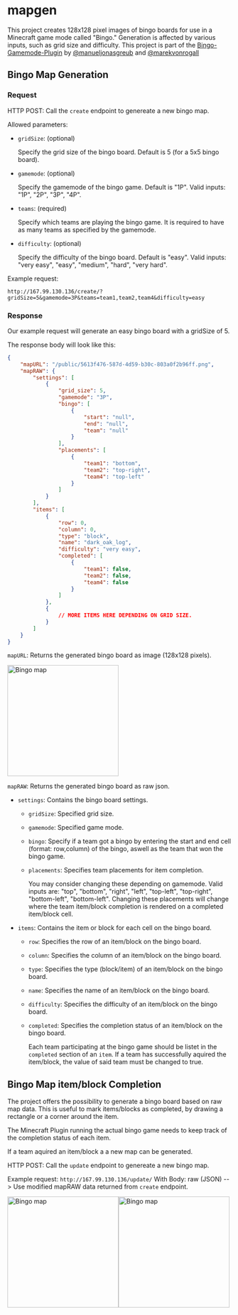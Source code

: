 # mapgen

This project creates 128x128 pixel images of bingo boards for use in a Minecraft game mode called "Bingo."
Generation is affected by various inputs, such as grid size and difficulty.
This project is part of the [Bingo-Gamemode-Plugin](https://github.com/manueljonasgreub/Bingo-Gamemode-Plugin) by [@manueljonasgreub](https://www.github.com/manueljonasgreub) and [@marekvonrogall](https://www.github.com/marekvonrogall)

## Bingo Map Generation

### Request

HTTP POST: Call the `create` endpoint to genereate a new bingo map.

Allowed parameters:
- `gridSize`: (optional)

  Specify the grid size of the bingo board. Default is 5 (for a 5x5 bingo board).

- `gamemode`: (optional)

  Specify the gamemode of the bingo game. Default is "1P". Valid inputs: "1P", "2P", "3P", "4P".

- `teams`: (required)

  Specify which teams are playing the bingo game. It is required to have as many teams as specified by the gamemode.

- `difficulty`: (optional)

  Specify the difficulty of the bingo board. Default is "easy". Valid inputs: "very easy", "easy", "medium", "hard", "very hard".

Example request:

```http://167.99.130.136/create/?gridSize=5&gamemode=3P&teams=team1,team2,team4&difficulty=easy```

### Response

Our example request will generate an easy bingo board with a gridSize of 5.

The response body will look like this:

```json
{
    "mapURL": "/public/5613f476-587d-4d59-b30c-803a0f2b96ff.png",
    "mapRAW": {
        "settings": [
            {
                "grid_size": 5,
                "gamemode": "3P",
                "bingo": [
                    {
                        "start": "null",
                        "end": "null",
                        "team": "null"
                    }
                ],
                "placements": [
                    {
                        "team1": "bottom",
                        "team2": "top-right",
                        "team4": "top-left"
                    }
                ]
            }
        ],
        "items": [
            {
                "row": 0,
                "column": 0,
                "type": "block",
                "name": "dark_oak_log",
                "difficulty": "very easy",
                "completed": [
                    {
                        "team1": false,
                        "team2": false,
                        "team4": false
                    }
                ]
            },
            {
                // MORE ITEMS HERE DEPENDING ON GRID SIZE.
            }
        ]
    }
}
```

`mapURL`: Returns the generated bingo board as image (128x128 pixels).

<img src="http://167.99.130.136/public/5613f476-587d-4d59-b30c-803a0f2b96ff.png" width="250" height="250" alt="Bingo map">

`mapRAW`: Returns the generated bingo board as raw json.
  - `settings`:
    Contains the bingo board settings.
      - `gridSize`: Specified grid size.
      - `gamemode`: Specified game mode.
      - `bingo`: Specify if a team got a bingo by entering the start and end cell (format: row,column) of the bingo, aswell as the team that won the bingo game.
      - `placements`: Specifies team placements for item completion.

        You may consider changing these depending on gamemode. Valid inputs are: "top", "bottom", "right", "left", "top-left", "top-right", "bottom-left", "bottom-left".
        Changing these placements will change where the team item/block completion is rendered on a completed item/block cell.

  - `items`:
    Contains the item or block for each cell on the bingo board.
      - `row`: Specifies the row of an item/block on the bingo board.
      - `column`: Specifies the column of an item/block on the bingo board.
      - `type`: Specifies the type (block/item) of an item/block on the bingo board.
      - `name`: Specifies the name of an item/block on the bingo board.
      - `difficulty`: Specifies the difficulty of an item/block on the bingo board.
      - `completed`: Specifies the completion status of an item/block on the bingo board.

        Each team participating at the bingo game should be listet in the `completed` section of an `item`. If a team has successfully aquired the item/block, the value of said team must be changed to true.

## Bingo Map item/block Completion

The project offers the possibility to generate a bingo board based on raw map data.
This is useful to mark items/blocks as completed, by drawing a rectangle or a corner around the item.

The Minecraft Plugin running the actual bingo game needs to keep track of the completion status of each item.

If a team aquired an item/block a a new map can be generated.

HTTP POST: Call the `update` endpoint to genereate a new bingo map.

Example request: 
```http://167.99.130.136/update/```
With Body: raw (JSON) --> Use modified mapRAW data returned from `create` endpoint.

<div style="display: flex;">
  <img src="http://167.99.130.136/public/bfade128-5d9b-4353-a2a3-c59e9ca94e9b.png" width="250" height="250" alt="Bingo map">
  <img src="http://167.99.130.136/public/612e0248-e4cf-496b-9b89-79940a3038ee.png" width="250" height="250" alt="Bingo map">
</div>
